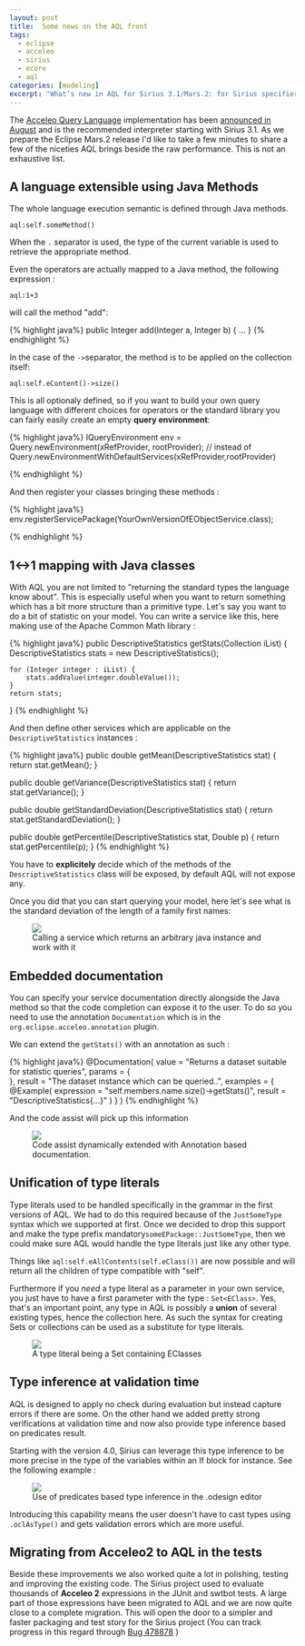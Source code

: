 ```yaml
---
layout: post
title:  Some news on the AQL front
tags:
  - eclipse
  - acceleo
  - sirius
  - ecore
  - aql
categories: [modeling]
excerpt: "What’s new in AQL for Sirius 3.1/Mars.2: for Sirius specifiers and EMF toolsmiths; why it matters—faster queries, Java‑extensible services, better validation and typing you can use right now."
---
```



The [Acceleo Query Language](https://www.eclipse.dev/sirius/doc/specifier/general/Writing_Queries.html#aql) implementation has been [announced in August](https://cedric.brun.io/eclipse/introducing-aql/) and is the recommended interpreter starting 
with Sirius 3.1. As we prepare the Eclipse Mars.2 release I'd like to take a few minutes to share a few of the niceties AQL brings beside the raw performance. This is not an exhaustive list.


## A language extensible using Java Methods

The whole language execution semantic is defined through Java methods.

`aql:self.someMethod()`

When the `.` separator is used, the type of the current variable is used to retrieve the appropriate method.

Even the operators are actually mapped to a Java method, the following expression :

`aql:1+3`

will call the method "add":

{% highlight java%}
public Integer add(Integer a, Integer b) {
...
}
{% endhighlight %}

In the case of the `->`separator, the method is to be applied on the collection itself:

`aql:self.eContent()->size()`


This is all optionaly defined, so if you want to build your own query language with different choices for operators or the standard library you can fairly easily create an empty **query environment**: 

{% highlight java%}
IQueryEnvironment env = Query.newEnvironment(xRefProvider, rootProvider); // instead of Query.newEnvironmentWithDefaultServices(xRefProvider,rootProvider)

{% endhighlight %}

And then register your classes bringing these methods :

{% highlight java%}
env.registerServicePackage(YourOwnVersionOfEObjectService.class);

{% endhighlight %}


## 1<->1 mapping with Java classes

With AQL you are not limited to "returning the standard types the language know about".  This is especially useful when you want to return something which has a bit more structure than a primitive type.
Let's say you want to do a bit of statistic on your model. You can write a service like this, here making use of the Apache Common Math library :

{% highlight java%}
public DescriptiveStatistics getStats(Collection<Integer> iList) {
	DescriptiveStatistics stats = new DescriptiveStatistics();

	for (Integer integer : iList) {
		stats.addValue(integer.doubleValue());
	}
	return stats;
}
{% endhighlight %}

And then define other services which are applicable on the `DescriptiveStatistics` instances :

{% highlight java%}
public double getMean(DescriptiveStatistics stat) {
	return stat.getMean();
}

public double getVariance(DescriptiveStatistics stat) {
	return stat.getVariance();
}

public double getStandardDeviation(DescriptiveStatistics stat) {
	return stat.getStandardDeviation();
}

public double getPercentile(DescriptiveStatistics stat, Double p) {
	return stat.getPercentile(p);
}
{% endhighlight %}

You have to **explicitely** decide which of the methods of the `DescriptiveStatistics` class will be exposed, by default AQL will not expose any.

Once you did that you can start querying your model, here let's see what is the standard deviation of the length of a family first names:

<figure>
    <a href="{{ site.url }}/images/blog/aql-stats-service.png"><img src="{{ site.url }}/images/blog/aql-stats-service.png"></a>    
    <figcaption>Calling a service which returns an arbitrary java instance and work with it</figcaption>
</figure>


## Embedded documentation

You can specify your service documentation directly alongside the Java method so that the code completion can expose it to the user.
To do so you need to use the annotation `Documentation` which is in the `org.eclipse.acceleo.annotation` plugin.

We can extend the `getStats()` with an annotation as such :

{% highlight java%}
@Documentation(
	value = "Returns a dataset suitable for statistic queries",
	params = {				
	},
	result = "The dataset instance which can be queried..",
	examples = {
		@Example(
			expression = "self.members.name.size()->getStats()",
			result = "DescriptiveStatistics{...}"
		)
	}
)
{% endhighlight %}

And the code assist will pick up this information


<figure>
    <a href="{{ site.url }}/images/blog/aql-stats-completion.png"><img src="{{ site.url }}/images/blog/aql-stats-completion.png"></a>    
    <figcaption>Code assist dynamically extended with Annotation based documentation.</figcaption>
</figure>


## Unification of type literals

Type literals used to be handled specifically in the grammar in the first versions of AQL. We had to do this required because of the ``JustSomeType`` syntax which we supported at first.
Once we decided to drop this support and make the type prefix mandatory``someEPackage::JustSomeType``, then we could make sure AQL would handle the type literals just like any other type.


Things like `aql:self.eAllContents(self.eClass())` are now possible and will return all the children of type compatible with "self".


Furthermore if you *need* a type literal as a parameter in your own service, you just have to have a first parameter with the type : `Set<EClass>`. Yes, that's an important point, any type in AQL is possibly a **union** of several existing types, hence the collection here.
As such the syntax for creating Sets or collections can be used as a substitute for type literals.

<figure>
    <a href="{{ site.url }}/images/blog/aql-typeliterals.png"><img src="{{ site.url }}/images/blog/aql-typeliterals.png"></a>    
    <figcaption>A type literal being a Set containing EClasses</figcaption>
</figure>


## Type inference at validation time

AQL is designed to apply no check during evaluation but instead capture errors if there are some. On the other hand we added pretty strong verifications at validation time and now also provide type inference based on predicates result.

Starting with the version 4.0, Sirius can leverage this type inference to be more precise in the type of the variables within an If block for instance. See the following example :

<figure>
    <a href="{{ site.url }}/images/blog/aql-tool-inference-comments.png"><img src="{{ site.url }}/images/blog/aql-tool-inference-comments.png"></a>    
    <figcaption>Use of predicates based type inference in the .odesign editor</figcaption>
</figure>

Introducing this capability means the user doesn't have to cast types using `.oclAsType()` and gets validation errors which are more useful.

## Migrating from Acceleo2 to AQL in the tests

Beside these improvements we also worked quite a lot in polishing, testing and improving the existing code. The Sirius project used to evaluate thousands of **Acceleo 2** expressions in the JUnit and swtbot tests. A large part of those expressions have been migrated to AQL and we are now quite close to a complete migration. This will open the door to a simpler and faster packaging and test story for the Sirius project (You can track progress in this regard through [Bug 478878](https://bugs.eclipse.org/bugs/show_bug.cgi?id=478878) ) 









